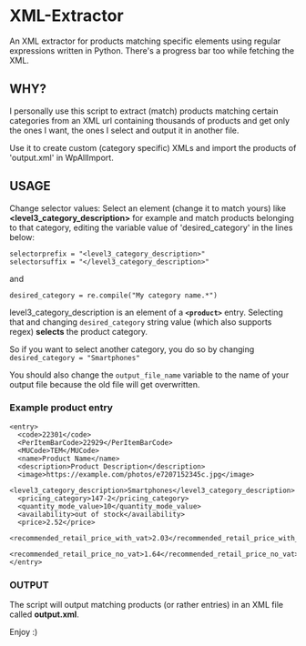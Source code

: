 # XML-Extractor
An XML extractor for products matching specific elements using regular expressions written in Python. There's a progress bar too while fetching the XML.

## WHY?
I personally use this script to extract (match) products matching certain categories from an XML url containing thousands of products and get only the ones I want, the ones I select and output it in another file.

Use it to create custom (category specific) XMLs and import the products of 'output.xml' in WpAllImport.

## USAGE
Change selector values: Select an element (change it to match yours) like __<level3_category_description>__ for example and match products belonging to that category, editing the variable value of 'desired_category' in the lines below:
```
selectorprefix = "<level3_category_description>"
selectorsuffix = "</level3_category_description>"
```
and
```
desired_category = re.compile("My category name.*")
```
level3_category_description is an element of a **```<product>```** entry. Selecting that and changing ```desired_category``` string value (which also supports regex) __selects__ the product category. 

So if you want to select another category, you do so by changing ```desired_category = "Smartphones"```

You should also change the ```output_file_name``` variable to the name of your output file because the old file will get overwritten.

### Example product entry
```
<entry>
  <code>22301</code>
  <PerItemBarCode>22929</PerItemBarCode>
  <MUCode>ΤΕΜ</MUCode>
  <name>Product Name</name>
  <description>Product Description</description>
  <image>https://example.com/photos/e7207152345c.jpg</image>
  <level3_category_description>Smartphones</level3_category_description>
  <pricing_category>147-2</pricing_category>
  <quantity_mode_value>10</quantity_mode_value>
  <availability>out of stock</availability>
  <price>2.52</price>
  <recommended_retail_price_with_vat>2.03</recommended_retail_price_with_vat>
  <recommended_retail_price_no_vat>1.64</recommended_retail_price_no_vat>
</entry>
```

### OUTPUT
The script will output matching products (or rather entries) in an XML file called **output.xml**.

Enjoy :)

